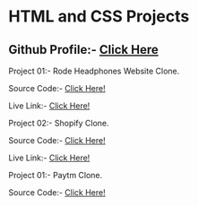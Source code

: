 # HTML and CSS Projects

## Github Profile:- [Click Here](https://github.com/amarjeetk123)

Project 01:- Rode Headphones Website Clone.

Source Code:- [Click Here!](https://github.com/amarjeetk123/Rode.com-Clone-project-03-Tailwind-CSS)

Live Link:-   [Click Here!](https://rode-headphones-home-page-clone.netlify.app/)

Project 02:- Shopify Clone.

Source Code:- [Click Here!](https://github.com/amarjeetk123/Shopify-Home-Page-Clone)

Live Link:-   [Click Here!](https://shopify-home-page-clone.netlify.app/)


Project 01:- Paytm Clone.

Source Code:- [Click Here!](https://github.com/amarjeetk123/Paytm-Clone-Tailwind-project-01)

